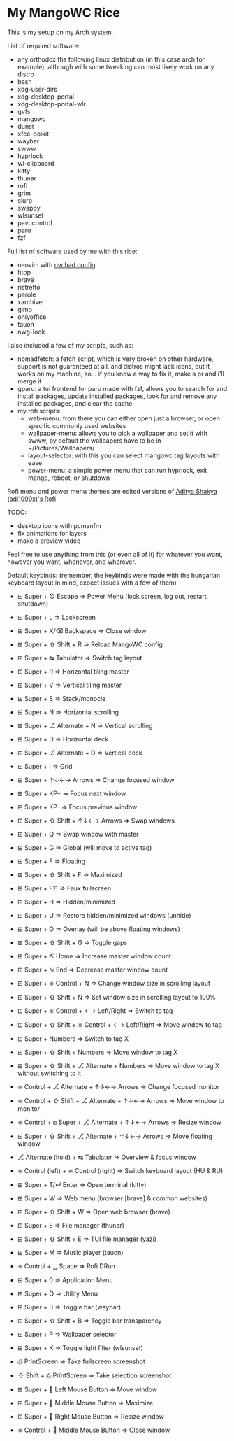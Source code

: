 # My MangoWC Rice

This is my setup on my Arch system.

List of required software:
- any orthodox fhs following linux distribution (in this case arch for example), although with some tweaking can most likely work on any distro
- bash
- xdg-user-dirs
- xdg-desktop-portal
- xdg-desktop-portal-wlr
- gvfs
- mangowc
- dunst
- xfce-polkit
- waybar
- swww
- hyprlock
- wl-clipboard
- kitty
- thunar
- rofi
- grim
- slurp
- swappy
- wlsunset
- pavucontrol
- paru
- fzf

Full list of software used by me with this rice:
- neovim with [nvchad config](https://github.com/NvChad/NvChad)
- htop
- brave
- ristretto
- parole
- xarchiver
- gimp
- onlyoffice
- tauon
- nwg-look

I also included a few of my scripts, such as:
- nomadfetch: a fetch script, which is very broken on other hardware, support is not guaranteed at all, and distros might lack icons, but it works on my machine, so... if you know a way to fix it, make a pr and i'll merge it
- gparu: a tui frontend for paru made with fzf, allows you to search for and install packages, update installed packages, look for and remove any installed packages, and clear the cache
- my rofi scripts:
  - web-menu: from there you can either open just a browser, or open specific commonly used websites
  - wallpaper-menu: allows you to pick a wallpaper and set it with swww, by default the wallpapers have to be in ~/Pictures/Wallpapers/
  - layout-selector: with this you can select mangowc tag layouts with ease
  - power-menu: a simple power menu that can run hyprlock, exit mango, reboot, or shutdown

Rofi menu and power menu themes are edited versions of [Aditya Shakya (adi1090x)'s Rofi](https://github.com/adi1090x/rofi)

TODO:
- desktop icons with pcmanfm
- fix animations for layers
- make a preview video

Feel free to use anything from this (or even all of it) for whatever you want, however you want, whenever, and wherever.

Default keybinds: (remember, the keybinds were made with the hungarian keyboard layout in mind, expect issues with a few of them)
- ⊞ Super + ⎋ Escape => Power Menu (lock screen, log out, restart, shutdown)
- ⊞ Super + L => Lockscreen
- ⊞ Super + X/⌫ Backspace => Close window

- ⊞ Super + ⇧ Shift + R => Reload MangoWC config

- ⊞ Super + ↹ Tabulator => Switch tag layout
- ⊞ Super + R => Horizontal tiling master
- ⊞ Super + V => Vertical tiling master
- ⊞ Super + S => Stack/monocle
- ⊞ Super + N => Horizontal scrolling
- ⊞ Super + ⎇ Alternate + N => Vertical scrolling
- ⊞ Super + D => Horizontal deck
- ⊞ Super + ⎇ Alternate + D => Vertical deck
- ⊞ Super + I => Grid

- ⊞ Super + ↑↓←→ Arrows => Change focused window
- ⊞ Super + KP+ => Focus next window
- ⊞ Super + KP- => Focus previous window
- ⊞ Super + ⇧ Shift + ↑↓←→ Arrows => Swap windows
- ⊞ Super + Q => Swap window with master

- ⊞ Super + G => Global (will move to active tag)
- ⊞ Super + F => Floating
- ⊞ Super + ⇧ Shift + F => Maximized
- ⊞ Super + F11 => Faux fullscreen
- ⊞ Super + H => Hidden/minimized
- ⊞ Super + U => Restore hidden/minimized windows (unhide)
- ⊞ Super + O => Overlay (will be above floating windows)

- ⊞ Super + ⇧ Shift + G => Toggle gaps

- ⊞ Super + ⇱ Home => Increase master window count
- ⊞ Super + ⇲ End => Decrease master window count

- ⊞ Super + ⎈ Control + N => Change window size in scrolling layout
- ⊞ Super + ⇧ Shift + N => Set window size in scrolling layout to 100%

- ⊞ Super + ⎈ Control + ←→ Left/Right => Switch to tag
- ⊞ Super + ⇧ Shift + ⎈ Control + ←→ Left/Right => Move window to tag
- ⊞ Super + Numbers => Switch to tag X
- ⊞ Super + ⇧ Shift + Numbers => Move window to tag X
- ⊞ Super + ⇧ Shift + ⎇ Alternate + Numbers => Move window to tag X without switching to it

- ⎈ Control + ⎇ Alternate + ↑↓←→ Arrows => Change focused monitor
- ⎈ Control + ⇧ Shift + ⎇ Alternate + ↑↓←→ Arrows => Move window to monitor

- ⎈ Control + ⊞ Super + ⎇ Alternate + ↑↓←→ Arrows => Resize window

- ⊞ Super + ⇧ Shift + ⎇ Alternate + ↑↓←→ Arrows => Move floating window

- ⎇ Alternate (hold) + ↹ Tabulator => Overview & focus window

- ⎈ Control (left) + ⎈ Control (right) => Switch keyboard layout (HU & RU)

- ⊞ Super + T/↵ Enter => Open terminal (kitty)
- ⊞ Super + W => Web menu (browser [brave] & common websites)
- ⊞ Super + ⇧ Shift + W => Open web browser (brave)
- ⊞ Super + E => File manager (thunar)
- ⊞ Super + ⇧ Shift + E => TUI file manager (yazi)
- ⊞ Super + M => Music player (tauon)

- ⎈ Control + ␣ Space => Rofi DRun
- ⊞ Super + 0 => Application Menu
- ⊞ Super + Ö => Utility Menu

- ⊞ Super + B => Toggle bar (waybar)
- ⊞ Super + ⇧ Shift + B => Toggle bar transparency 

- ⊞ Super + P => Wallpaper selector

- ⊞ Super + K => Toggle light filter (wlsunset)

- ⎙ PrintScreen => Take fullscreen screenshot
- ⇧ Shift + ⎙ PrintScreen => Take selection screenshot

- ⊞ Super + 🐁 Left Mouse Button => Move window
- ⊞ Super + 🐁 Middle Mouse Button => Maximize
- ⊞ Super + 🐁 Right Mouse Button => Resize window
- ⎈ Control + 🐁 Middle Mouse Button => Close window

